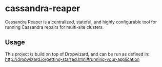 cassandra-reaper
================

Cassandra Reaper is a centralized, stateful, and highly configurable tool for running Cassandra
repairs for multi-site clusters.


Usage
-----

This project is build on top of Dropwizard, and can be run as defined in:
http://dropwizard.io/getting-started.html#running-your-application
